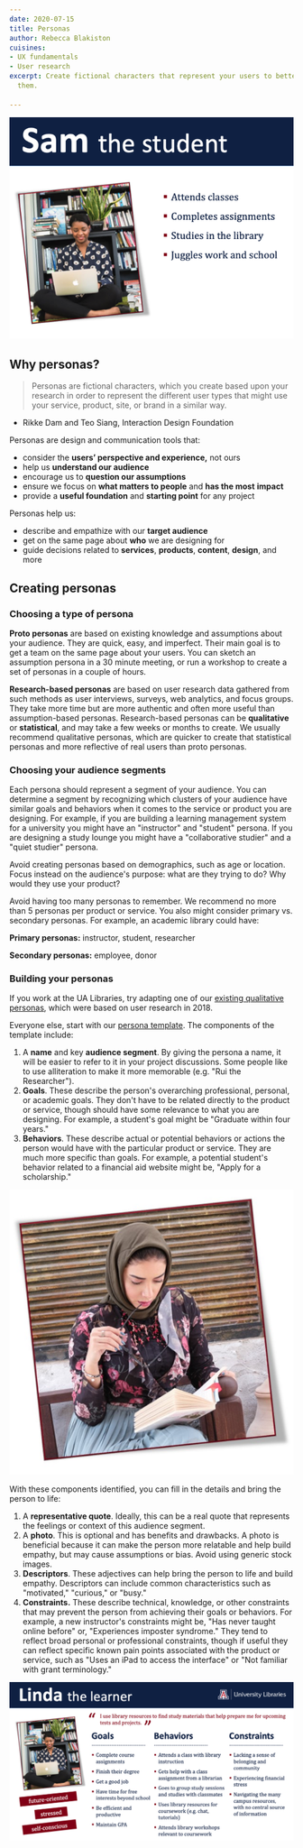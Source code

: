 ```yaml
---
date: 2020-07-15
title: Personas
author: Rebecca Blakiston
cuisines:
- UX fundamentals
- User research
excerpt: Create fictional characters that represent your users to better understand
  them.

---
```

![persona snapshot: Sam the student attends classes, complete assignments, studies](/uploads/screenshot-2020-07-28-09-02-38.png)

## Why personas?

> Personas are fictional characters, which you create based upon your research in order to represent the different user types that might use your service, product, site, or brand in a similar way.

* Rikke Dam and Teo Siang, Interaction Design Foundation

Personas are design and communication tools that:

* consider the **users’ perspective and experience,** not ours
* help us **understand our audience**
* encourage us to **question our assumptions**
* ensure we focus on **what matters to people** and **has the most** **impact**
* provide a **useful foundation** and **starting point** for any project

Personas help us:

* describe and empathize with our **target audience**
* get on the same page about **who** we are designing for
* guide decisions related to **services**, **products**, **content**, **design**, and more

## Creating personas

### Choosing a type of persona

**Proto personas** are based on existing knowledge and assumptions about your audience. They are quick, easy, and imperfect. Their main goal is to get a team on the same page about your users. You can sketch an assumption persona in a 30 minute meeting, or run a workshop to create a set of personas in a couple of hours.

**Research-based personas** are based on user research data gathered from such methods as user interviews, surveys, web analytics, and focus groups. They take more time but are more authentic and often more useful than assumption-based personas. Research-based personas can be **qualitative** or **statistical**, and may take a few weeks or months to create. We usually recommend qualitative personas, which are quicker to create that statistical personas and more reflective of real users than proto personas.

### Choosing your audience segments

Each persona should represent a segment of your audience. You can determine a segment by recognizing which clusters of your audience have similar goals and behaviors when it comes to the service or product you are designing. For example, if you are building a learning management system for a university you might have an "instructor" and "student" persona. If you are designing a study lounge you might have a "collaborative studier" and a "quiet studier" persona.

Avoid creating personas based on demographics, such as age or location. Focus instead on the audience's purpose: what are they trying to do? Why would they use your product?

Avoid having too many personas to remember. We recommend no more than 5 personas per product or service. You also might consider primary vs. secondary personas. For example, an academic library could have:

**Primary personas:** instructor, student, researcher

**Secondary personas:** employee, donor

### Building your personas

If you work at the UA Libraries, try adapting one of our [existing qualitative personas](https://arizona.app.box.com/file/683899687803), which were based on user research in 2018.

Everyone else, start with our [persona template](https://arizona.app.box.com/file/683897205829). The components of the template include:

1. A **name** and key **audience segment**. By giving the persona a name, it will be easier to refer to it in your project discussions. Some people like to use alliteration to make it more memorable (e.g. "Rui the Researcher").
2. **Goals**. These describe the person's overarching professional, personal, or academic goals. They don't have to be related directly to the product or service, though should have some relevance to what you are designing. For example, a student's goal might be "Graduate within four years."
3. **Behaviors**. These describe actual or potential behaviors or actions the person would have with the particular product or service. They are much more specific than goals. For example, a potential student's behavior related to a financial aid website might be, "Apply for a scholarship."

![photo of a woman wearing a hijab and reading a book](/uploads/sam.jpg)

With these components identified, you can fill in the details and bring the person to life:

1. A **representative quote**. Ideally, this can be a real quote that represents the feelings or context of this audience segment.
2. A **photo**. This is optional and has benefits and drawbacks. A photo is beneficial because it can make the person more relatable and help build empathy, but may cause assumptions or bias. Avoid using generic stock images.
3. **Descriptors**. These adjectives can help bring the person to life and build empathy. Descriptors can include common characteristics such as "motivated," "curious," or "busy."
4. **Constraints.** These describe technical, knowledge, or other constraints that may prevent the person from achieving their goals or behaviors. For example, a new instructor's constraints might be, "Has never taught online before" or, "Experiences imposter syndrome." They tend to reflect broad personal or professional constraints, though if useful they can reflect specific known pain points associated with the product or service, such as "Uses an iPad to access the interface" or "Not familiar with grant terminology."

![Complete persona example with goals, behaviors, and constraints](/uploads/screenshot-2020-07-28-08-59-39.png)
